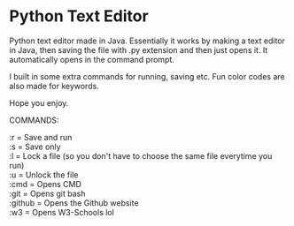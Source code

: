 # Python Text Editor

Python text editor made in Java.  Essentially it works by making a text editor in Java, 
then saving the file with .py extension and then just opens it. It automatically opens in the command prompt.

I built in some extra commands for running, saving etc. Fun color codes are also made for keywords.

Hope you enjoy.

COMMANDS:

:r = Save and run <br />
:s = Save only <br />
:l = Lock a file (so you don't have to choose the same file everytime you run) <br />
:u = Unlock the file <br />
:cmd = Opens CMD <br />
:git = Opens git bash <br />
:github = Opens the Github website <br />
:w3 = Opens W3-Schools lol <br />
